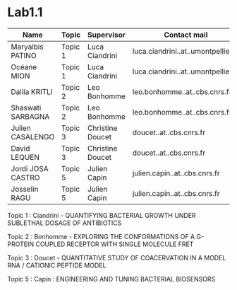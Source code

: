 # Lab1.1



| Name  | Topic  | Supervisor |Contact mail  | 
|---|---|---|---|
| Maryalbis PATINO	|Topic 1|Luca Ciandrini|luca.ciandrini..at..umontpellier.fr|
|Océane MION	|Topic 1|Luca Ciandrini|luca.ciandrini..at..umontpellier.fr|
|Dalila KRITLI|	Topic 2|Leo Bonhomme|leo.bonhomme..at..cbs.cnrs.fr|
|Shaswati SARBAGNA|	Topic 2|Leo Bonhomme|leo.bonhomme..at..cbs.cnrs.fr|
|Julien CASALENGO	|Topic 3|Christine Doucet|doucet..at..cbs.cnrs.fr|
|David LEQUEN|	Topic 3|Christine Doucet |doucet..at..cbs.cnrs.fr|
|Jordi JOSA CASTRO	|Topic 5|Julien Capin|julien.capin..at..cbs.cnrs.fr|
|Josselin RAGU|	Topic 5|Julien Capin|julien.capin..at..cbs.cnrs.fr|

Topic 1 : Ciandrini - QUANTIFYING BACTERIAL GROWTH UNDER SUBLETHAL DOSAGE OF ANTIBIOTICS

Topic 2 : Bonhomme - EXPLORING THE CONFORMATIONS OF A G-PROTEIN COUPLED RECEPTOR WITH SINGLE MOLECULE FRET

Topic 3 : Doucet - QUANTITATIVE STUDY OF COACERVATION IN A MODEL RNA / CATIONIC PEPTIDE MODEL

Topic 5 : Capin : ENGINEERING AND TUNING BACTERIAL BIOSENSORS
